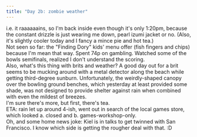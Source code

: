 ```yaml
---
title: "Day 2b: zombie weather"
---
```


<p>i.e. it raaaaaains, so I'm back inside even though it's only 1:20pm, because the constant drizzle is just wearing me down, pearl izumi jacket or no. (Also, it's slightly cooler today and I fancy a mince pie and hot tea.)
<br/>
Not seen so far: the "Finding Dory" kids' menu offer (fish fingers and chips) because I'm mean that way. Spent 74p on gambling. Watched some of the bowls semifinals, realized I don't understand the scoring.
<br/>
Also, what's this thing with brits and weather? A good day out for a brit seems to be mucking around with a metal detector along the beach while getting third-degree sunburn. Unfortunately, the weirdly-shaped canopy over the bowling ground benches, which yesterday at least provided some shade, was not designed to provide shelter against rain when combined with even the mildest of breezes.
<br/>
I'm sure there's more, but first, there's tea.
<br/>
ETA: rain let up around 4-ish, went out in search of the local games store, which looked a. closed and b. games-workshop-only. 
<br/>
Oh, and some home news joke: Kiel is in talks to get twinned with San Francisco. I know which side is getting the rougher deal with that. :D</p>
